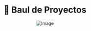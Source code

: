 <div align="center">

# 🤖 Baul de Proyectos

![Image](https://i.giphy.com/media/WoRFcCl7cINtZcz7dC/giphy.webp)

</div>

